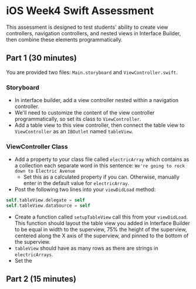 # iOS Week4 Swift Assessment

This assessment is designed to test students' ability to create view controllers, navigation controllers, and nested views in Interface Builder, then combine these elements programmatically.

## Part 1 (30 minutes)
You are provided two files: `Main.storyboard` and `ViewController.swift`.

### Storyboard
* In interface builder, add a view controller nested within a navigation controller.
* We'll need to customize the content of the view controller programmatically, so set its class to `ViewController`.
* Add a table view to this view controller, then connect the table view to `ViewController` as an `IBOutlet` named `tableView`.

### ViewController Class
* Add a property to your class file called `electricArray` which contains as a collection each separate word in this sentence: `We're going to rock down to Electric Avenue`
  * Set this as a calculated property if you can. Otherwise, manually enter in the default value for `electricArray`.
* Post the following two lines into your `viewDidLoad` method:

```swift
self.tableView.delegate = self
self.tableView.dataSource = self
```

* Create a function called `setupTableView` call this from your `viewDidLoad`. This function should layout the table view you added in Interface Builder to be equal in width to the superview, 75% the height of the superview, centered along the X axis of the superview, and pinned to the bottom of the superview.
* `tableView` should have as many rows as there are strings in `electricArrays`.
* Set the 

## Part 2 (15 minutes)

